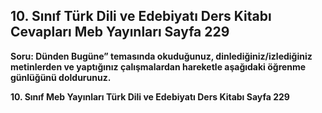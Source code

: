 ## 10. Sınıf Türk Dili ve Edebiyatı Ders Kitabı Cevapları Meb Yayınları Sayfa 229

**Soru: Dünden Bugüne” temasında okuduğunuz, dinlediğiniz/izlediğiniz metinlerden ve yaptığınız çalışmalardan hareketle aşağıdaki öğrenme günlüğünü doldurunuz.**

**10. Sınıf Meb Yayınları Türk Dili ve Edebiyatı Ders Kitabı Sayfa 229**